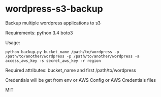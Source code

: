 # wordpress-s3-backup
Backup multiple wordpress applications to s3

Requirements:
python 3.4
boto3

Usage:
```
python backup.py bucket_name /path/to/wordpress -p /path/to/another/wordpress -p /path/to/another/wordpress -a access_aws_key -s secret_aws_key -r region
```

Required attributes: bucket_name and first /path/to/wordpress

Credentials will be get from env or AWS Config or AWS Credentials files

MIT

